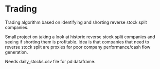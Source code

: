 # Trading
Trading algorithm based on identifying and shorting reverse stock split companies.

Small project on taking a look at historic reverse stock split companies and seeing if shorting them is profitable. Idea is that companies that need to reverse stock split are proxies for poor company performance/cash flow generation.

Needs daily_stocks.csv file for pd dataframe.

